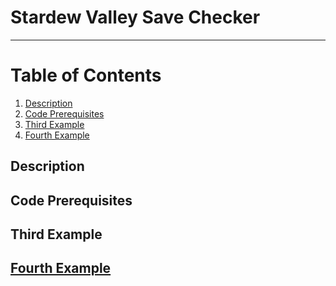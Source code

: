 # Stardew Valley Save Checker
---

# Table of Contents
1. [Description](#description)
2. [Code Prerequisites](#code-prerequisites)
3. [Third Example](#third-example)
4. [Fourth Example](#fourth-examplehttpwwwfourthexamplecom)


## Description
## Code Prerequisites
## Third Example
## [Fourth Example](http://www.fourthexample.com) 